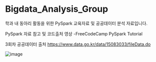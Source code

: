 # Bigdata_Analysis_Group

학과 내 동아리 활동을 위한 PySpark 교육자료 및 공공데이터 분석 자료입니다.

PySpark 자료 참고 및 코드출처 영상 -FreeCodeCamp PySpark Tutorial

3회차 공공데이터 출처
https://www.data.go.kr/data/15083033/fileData.do

![image](https://user-images.githubusercontent.com/71765587/210130159-edf6acab-d851-4b6c-8bd1-2b87c35c270c.png)
